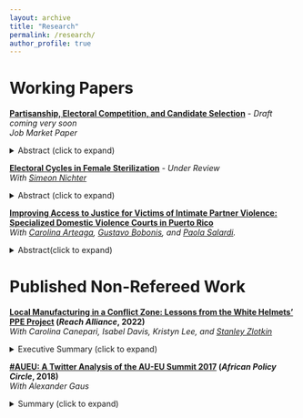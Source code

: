 ```yaml
---
layout: archive
title: "Research"
permalink: /research/
author_profile: true
---
```



# Working Papers

**[Partisanship, Electoral Competition, and Candidate Selection](dariotoman.com)** - *Draft coming very soon*  
*Job Market Paper*<br>
<details>
  <summary>Abstract (click to expand)</summary>

_COMING VERY SOON_

</details>


**[Electoral Cycles in Female Sterilization](https://dariotoman.com/assets/nichter_toman_electoral_cycles_sterilizaiton.pdf)** - *Under Review*  
*With [Simeon Nichter](https://sites.google.com/site/simeonnichter/home)*<br>
<details>
  <summary>Abstract (click to expand)</summary>

Many women across the world face substantial challenges in obtaining access to family planning — an important problem emphasized by the Sustainable Development Goals. The present study explores electoral cycles in female sterilization, the most prevalent contraceptive method in the world. We focus on Brazil, a country where many women have unmet demands for sterilization and often queue for many months or even years for their surgeries. Qualitative evidence suggests that local politicians manipulate the provision of publicly funded tubal ligation surgeries for political purposes. We analyze the universe of tubal ligation surgeries performed by the public health system, using regression analysis to examine variation across Brazilian municipalities in 1998-2019.  We find that female sterilizations increase 8.8% during municipal election years. Moreover, they surge during electoral campaigns:  female sterilizations increase 30.5% in the three months before municipal elections.  Findings are similar when adjusting for overall hospitalizations, which rise less than 1% during municipal elections. Female sterilizations have more pronounced electoral cycles than do other elective surgeries (including vasectomies), and no cycles are detected for emergency surgeries. Electoral cycles in female sterilization are concentrated among nonwhite Brazilians, who face substantial health disparities. Female sterilizations increase far more during municipal than national elections, and they spike especially in poor municipalities and in the Northeast region.  More broadly, our findings suggest that Brazilian politicians distort the public provision of contraception, a crucial problem not least because family planning is widely deemed a basic human right.

</details>


**[Improving Access to Justice for Victims of Intimate Partner Violence: Specialized Domestic Violence Courts in Puerto Rico](https://dariotoman.com/assets/ABST_SDVC_IPV.pdf)**  
*With [Carolina Arteaga](https://www.carolinaarteaga.com/), [Gustavo Bobonis](https://www.economics.utoronto.ca/gustavo.bobonis), and [Paola Salardi](https://sites.google.com/site/paolasalardi/home?authuser=0).* 
<details>
  <summary>Abstract(click to expand)</summary>
  
We study the large-scale implementation of a system of specialized domestic violence courts (SDVCs), an innovation in access to justice programs for potential victims of intimate partner violence (IPV) and offenders. Using individual-level administrative data from the universe of civil domestic violence cases in Puerto Rico during the period 2014-2021, we leverage the staggered opening of SDVCs across judicial regions to examine the consequences for victims' judicial protection as well as offender recidivism. Access to SDVCs leads to a considerable 8 percentage points increase in the probability that judges issue a protection order and a 1.7 percentage point (15 percent) decrease in victim and offender reappearance rates within one year of the start of the case. Effects are more pronounced for cases in which parties have children in common and in which access to SDVCs is more limited. Linking the case data to administrative and survey data on judges, we show that the priorities of judges assigned to SDVCs play a prominent role in explaining these outcomes.

</details>




# Published Non-Refereed Work

**[Local Manufacturing in a Conflict Zone: Lessons from the White Helmets’ PPE Project](https://reachalliance.org/case-study/syrian-white-helmets-manufacturing-ppe-in-a-conflict-zone/) (_Reach Alliance_, 2022)**  
*With Carolina Canepari, Isabel Davis, Kristyn Lee, and [Stanley Zlotkin](https://www.sickkids.ca/en/staff/z/stanley-zlotkin/)*<br>
<details>
  <summary>Executive Summary (click to expand)</summary>

While the world has become increasingly globalized, humanitarian aid delivery has rapidly transitioned toward localization in the past decade. Actively partnering with and funding local actors has the potential to greatly increase humanitarian systems’ effectiveness. Local actors have greater access to and better understanding of culture and needs, making them invaluable assets in aid delivery. Encouraging local humanitarian interventions can also make aid more equitable by actively investing in capacity building.

We investigate the use of local manufacturing in a humanitarian response by evaluating the White Helmets’ efforts to manufacture personal protective equipment (PPE) in Northwest Syria during the COVID-19 pandemic. This initiative was born out of necessity — ongoing civil war, bureaucratic challenges, and international PPE shortages all contributed to difficulties in supplying the region through traditional humanitarian aid channels. Years of armed conflict and a decimated healthcare system had left the area exposed to potentially catastrophic coronavirus outbreaks. To help mitigate this risk, the White Helmets took it upon themselves to locally manufacture 8 million masks, 150,000 face shields, and 50,000 gowns for use by healthcare workers.

We examine how the White Helmets’ local manufacturing project enabled them to better identify needs and respond rapidly to them. By leveraging and building on local trust, the organization was able to deliver a successful humanitarian response. Beyond addressing short-term needs, the project also contributes to sustainable development in a conflict zone by offering employment opportunities and improving local capacity.

</details>

**[#AUEU: A Twitter Analysis of the AU-EU Summit 2017](https://www.gppi.net/media/APC_2018__AUEU_Twitter_Analysis.pdf) (_African Policy Circle_, 2018)**  
*With Alexander Gaus*
<details>
  <summary> Summary (click to expand)</summary>
  
This paper presents a Twitter analysis of the African Union-European Union Summit (AU-EU Summit), which took place on November 29 and 30, 2017, in Abidjan, Ivory Coast. An analysis of Twitter data offers the opportunity to determine the views of individuals and groups around certain issues. Moreover, it can offer a window into public debates held over social media, how these debates change over time, which communities share what information, and to what extent filter bubbles and insular groups within and across larger communities exist. 
Examining 46,000 tweets, this Twitter analysis of the 2017 AU-EU Summit shows an engaged but relatively modest online community consisting of core opinion-leaders mainly from Europe who drive the discourse. Moreover, we see a set of self-referencing communities operating on the fringes and with little to no impact on the mainstream discourse. 
</details>

